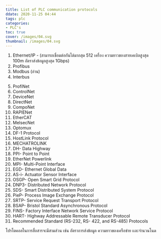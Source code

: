 ```yaml
---
title: List of PLC communication protocols
ddate: 2020-11-25 04:44 
tags: plc
categories:
- PLC's
toc: true
cover: /images/04.svg
thumbnail: /images/04.svg
---
```



1. Ethernet/IP - (สามารถเชื่อมต่อกันได้มากสุด 512 เครื่อง ความยาวของสายเคเบิลสูงสุด
   100m อัตราส่งข้อมูลสูงสุด 1Gbps)
2. Profibus
3. Modbus (อ่าน) 
4. Interbus

<!-- more -->

5. ProfiNet
6. ControlNet
7. DeviceNet
8. DirectNet
9. CompoNet
10. RAPIENet
11. EtherCAT
12. MelsecNet
13. Optomux
14. DF-1 Protocol
15. HostLink Protocol
16. MECHATROLINK
17. DH- Data Highway
18. PPI- Point to Point
19. EtherNet Powerlink
20. MPI- Multi-Point Interface
21. EGD- Ethernet Global Data
22. AS-i- Actuator Sensor Interface
23. OSGP- Open Smart Grid Protocol
24. DNP3- Distributed Network Protocol
25. SDS- Smart Distributed System Protocol
26. PieP- Process Image Exchange Protocol
27. SRTP- Service Request Transport Protocol
28. BSAP- Bristol Standard Asynchronous Protocol
29. FINS- Factory Interface Network Service Protocol
30. HART- Highway Addressable Remote Transducer Protocol
31. Recommended Standard (RS-232, RS- 422, and RS-485) Protocols

โปรโตคอลในการสื่อสารจะมีสามส่วน เช่น อัตราการส่งข้อมูล ความยาวของเครือข่าย เเละจำนวนโนด